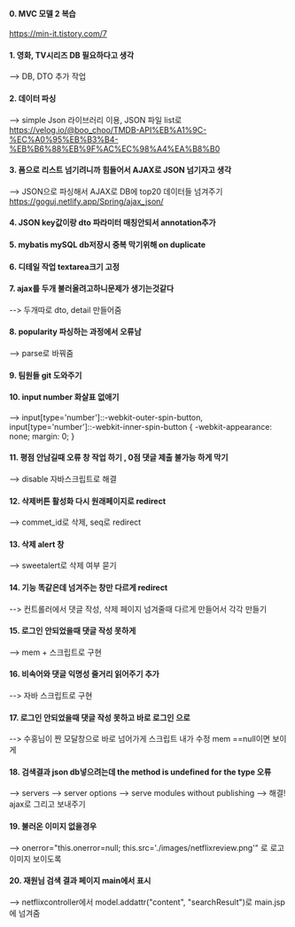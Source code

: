 #### 0. MVC 모델 2 복습 

https://min-it.tistory.com/7

#### 1. 영화, TV시리즈 DB 필요하다고 생각

--> DB, DTO 추가 작업

#### 2. 데이터 파싱 

--> simple Json 라이브러리 이용, JSON 파일 list로 https://velog.io/@boo_choo/TMDB-API%EB%A1%9C-%EC%A0%95%EB%B3%B4-%EB%B6%88%EB%9F%AC%EC%98%A4%EA%B8%B0

#### 3. 폼으로 리스트 넘기려니까 힘들어서 AJAX로 JSON 넘기자고 생각

--> JSON으로 파싱해서 AJAX로 DB에 top20 데이터들 넘겨주기 https://goguj.netlify.app/Spring/ajax_json/
   
#### 4. JSON  key값이랑 dto 파라미터 매칭안되서 annotation추가 

#### 5. mybatis mySQL db저장시 중복 막기위해 on duplicate

#### 6. 디테일 작업 textarea크기 고정

#### 7. ajax를 두개 불러올려고하니문제가 생기는것같다

--> 두개따로 dto, detail 만들어줌 

#### 8. popularity 파싱하는  과정에서 오류남 

--> parse로 바꿔줌 

#### 9. 팀원들 git 도와주기

#### 10. input number 화살표 없애기 

--> input[type='number']::-webkit-outer-spin-button,
input[type='number']::-webkit-inner-spin-button {
	  -webkit-appearance: none;
	  margin: 0;
}

#### 11.  평점 안남길때 오류 창 작업 하기 , 0점 댓글 제출 불가능 하게 막기 

--> disable 자바스크립트로 해결

#### 12. 삭제버튼 활성화 다시 원래페이지로 redirect

--> commet_id로 삭제, seq로 redirect 

#### 13. 삭제 alert 창 

--> sweetalert로 삭제 여부 묻기

#### 14. 기능 똑같은데 넘겨주는 창만 다르게 redirect 

--> 컨트롤러에서 댓글 작성, 삭제 페이지 넘겨줄때 다르게 만들어서 각각 만들기 

#### 15. 로그인 안되었을때 댓글 작성 못하게 

--> mem + 스크립트로 구현 

#### 16. 비속어와 댓글 익명성 줄거리 읽어주기 추가 

--> 자바 스크립트로 구현 

#### 17. 로그인 안되었을때 댓글 작성 못하고 바로 로그인 으로 

--> 수홍님이 짠 모달창으로 바로 넘어가게 스크립트 내가 수정 mem ==null이면 보이게 

#### 18. 검색결과 json db넣으려는데 the method is undefined for the type 오류 

--> servers --> server options --> serve modules without publishing --> 해결! ajax로 그리고 보내주기 

#### 19. 불러온 이미지 없을경우 

--> onerror="this.onerror=null; this.src='./images/netflixreview.png'" 로 로고 이미지 보이도록

#### 20. 재원님 검색 결과 페이지 main에서 표시 

--> netflixcontroller에서 model.addattr("content", "searchResult")로 main.jsp에 넘겨줌


